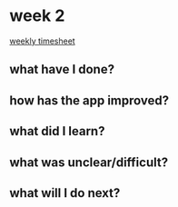 # week 2

[weekly timesheet](https://github.com/nigoshh/huff-n-puff/blob/master/documentation/timesheet.md#week-2)

## what have I done?

## how has the app improved?

## what did I learn?

## what was unclear/difficult?

## what will I do next?
